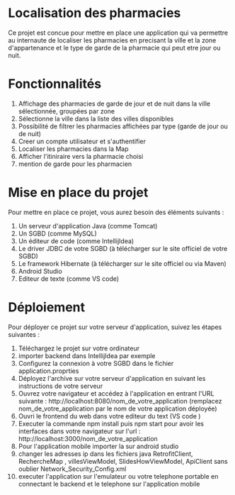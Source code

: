 # Localisation des pharmacies
Ce projet est concue pour mettre en place une application qui va permettre au internaute de localiser les pharmacies en precisant la ville et la zone d'appartenance et le type de garde de la pharmacie qui peut etre jour ou nuit.

# Fonctionnalités
1. Affichage des pharmacies de garde de jour et de nuit dans la ville sélectionnée, groupées par zone
2. Sélectionne la ville dans la liste des villes disponibles
3. Possibilité de filtrer les pharmacies affichées par type (garde de jour ou de nuit)
4. Creer un compte utilisateur et s'authentifier
5. Localiser les pharmacies dans la Map
6. Afficher l'itiniraire vers la pharmacie choisi
7. mention de garde pour les pharmacien

# Mise en place du projet
Pour mettre en place ce projet, vous aurez besoin des éléments suivants :
1. Un serveur d'application Java (comme Tomcat)
2. Un SGBD (comme MySQL)
3. Un éditeur de code (comme IntellijIdea)
4. Le driver JDBC de votre SGBD (à télécharger sur le site officiel de votre SGBD)
5. Le framework Hibernate (à télécharger sur le site officiel ou via Maven)
6. Android Studio
7. Editeur de texte (comme VS code)

# Déploiement
Pour déployer ce projet sur votre serveur d'application, suivez les étapes suivantes :

1. Téléchargez le projet sur votre ordinateur
2. importer backend dans IntellijIdea par exemple
3. Configurez la connexion à votre SGBD dans le fichier application.proprties
4. Déployez l'archive sur votre serveur d'application en suivant les instructions de votre serveur
5. Ouvrez votre navigateur et accédez à l'application en entrant l'URL suivante : http://localhost:8080/nom_de_votre_application (remplacez nom_de_votre_application par le nom de votre application déployée)
6. Ouvri le frontend du web dans votre editeur du text (VS code )
7. Executer la commande npm install puis npm start pour avoir les interfaces dans votre navigateur sur l'url : http://localhost:3000/nom_de_votre_application
8. Pour l'application mobile importer la sur android studio
9. changer les adresses ip dans les fichiers java RetrofitClient, RechercheMap , villesViewModel, SlidesHowViewModel, ApiClient sans oublier Network_Security_Config.xml
10. executer l'application sur l'emulateur ou votre telephone portable en connectant le backend et le telephone sur l'application  mobile
